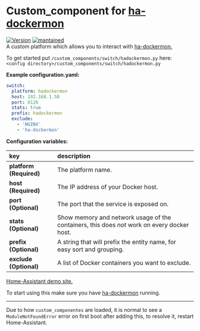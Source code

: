 # Custom_component for [ha-dockermon](https://github.com/philhawthorne/ha-dockermon)
  
[![Version](https://img.shields.io/badge/version-2.0.2-green.svg?style=for-the-badge)](#) [![mantained](https://img.shields.io/maintenance/yes/2018.svg?style=for-the-badge)](#)   
A custom platform which allows you to interact with [ha-dockermon.](https://github.com/philhawthorne/ha-dockermon)
  
To get started put `/custom_components/switch/hadockermon.py` here:  
`<config directory>/custom_components/switch/hadockermon.py`  
  
**Example configuration.yaml:**
```yaml
switch:
  platform: hadockermon
  host: 192.168.1.50
  port: 8126
  stats: true
  prefix: hadockermon
  exclude:
    - 'NGINX'
    - 'ha-dockermon'
```
**Configuration variables:**  
  
key | description  
:--- | :---  
**platform (Required)** | The platform name.  
**host (Required)** | The IP address of your Docker host.  
**port (Optional)** | The port that the service is exposed on.  
**stats (Optional)** | Show memory and network usage of the containers, this does _not_ work on every docker host.  
**prefix (Optional)** | A string that will prefix the entity name, for easy sort and grouping.  
**exclude (Optional)** | A list of Docker containers you want to exclude.  
  
[Home-Assistant demo site.](https://ha-test-hadockermon.halfdecent.io/)
  
To start using this make sure you have [ha-dockermon](https://github.com/philhawthorne/ha-dockermon) running.  
  
***
Due to how `custom_componentes` are loaded, it is normal to see a `ModuleNotFoundError` error on first boot after adding this, to resolve it, restart Home-Assistant.